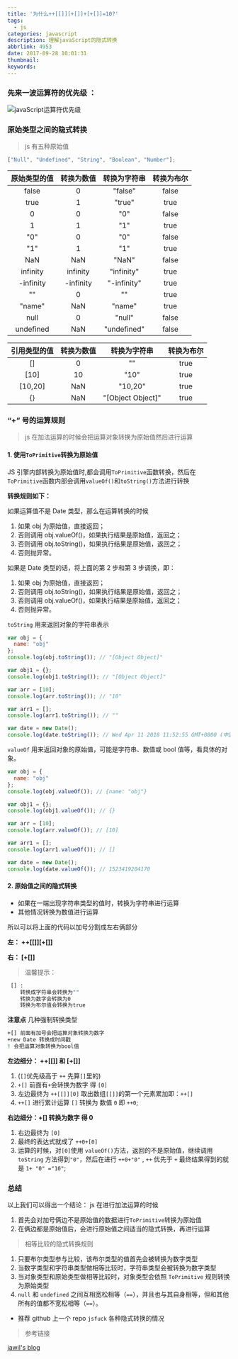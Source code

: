 ```yaml
---
title: '为什么++[[]][+[]]+[+[]]=10?'
tags:
  - js
categories: javascript
description: 理解javaScript的隐式转换
abbrlink: 4953
date: 2017-09-28 10:01:31
thumbnail:
keywords:
---
```


### 先来一波运算符的优先级 ：

![javaScript运算符优先级](/../images/advance.png)

<!-- more -->

### 原始类型之间的隐式转换

> js 有五种原始值

```javascript
["Null", "Undefined", "String", "Boolean", "Number"];
```

| 原始类型的值 | 转换为数值 | 转换为字符串 | 转换为布尔 |
| :----------: | :--------: | :----------: | :--------: |
|    false     |     0      |   "false"    |   false    |
|     true     |     1      |    "true"    |    true    |
|      0       |     0      |     "0"      |   false    |
|      1       |     1      |     "1"      |    true    |
|     "0"      |     0      |     "0"      |   false    |
|     "1"      |     1      |     "1"      |    true    |
|     NaN      |    NaN     |    "NaN"     |   false    |
|   infinity   |  infinity  |  "infinity"  |    true    |
|  -infinity   | -infinity  | "-infinity"  |    true    |
|      ""      |     0      |      ""      |    true    |
|    "name"    |    NaN     |    "name"    |    true    |
|     null     |     0      |    "null"    |   false    |
|  undefined   |    NaN     | "undefined"  |   false    |

| 引用类型的值 | 转换为数值 |   转换为字符串    | 转换为布尔 |
| :----------: | :--------: | :---------------: | :--------: |
|      []      |     0      |        ""         |    true    |
|     [10]     |     10     |       "10"        |    true    |
|   [10,20]    |    NaN     |      "10,20"      |    true    |
|      {}      |    NaN     | "[Object Object]" |    true    |

### “+” 号的运算规则

> js 在加法运算的时候会把运算对象转换为原始值然后进行运算

#### 1. 使用`ToPrimitive`转换为原始值

JS 引擎内部转换为原始值时,都会调用`ToPrimitive`函数转换，然后在`ToPrimitive`函数内部会调用`valueOf()`和`toString()`方法进行转换

**转换规则如下：**

如果运算值不是 Date 类型，那么在运算转换的时候

1. 如果 obj 为原始值，直接返回；
2. 否则调用 obj.valueOf()，如果执行结果是原始值，返回之；
3. 否则调用 obj.toString()，如果执行结果是原始值，返回之；
4. 否则抛异常。

如果是 Date 类型的话，将上面的第 2 步和第 3 步调换，即：

1. 如果 obj 为原始值，直接返回；
2. 否则调用 obj.toString()，如果执行结果是原始值，返回之；
3. 否则调用 obj.valueOf()，如果执行结果是原始值，返回之；
4. 否则抛异常。

`toString` 用来返回对象的字符串表示

```javascript
var obj = {
  name: "obj"
};
console.log(obj.toString()); // "[Object Object]"

var obj1 = {};
console.log(obj1.toString()); // "[Object Object]"

var arr = [10];
console.log(arr.toString()); // "10"

var arr1 = [];
console.log(arr1.toString()); // ""

var date = new Date();
console.log(date.toString()); // Wed Apr 11 2018 11:52:55 GMT+0800 (中国标准时间)
```

`valueOf` 用来返回对象的原始值，可能是字符串、数值或 bool 值等，看具体的对象。

```javascript
var obj = {
  name: "obj"
};
console.log(obj.valueOf()); // {name: "obj"}

var obj1 = {};
console.log(obj1.valueOf()); // {}

var arr = [10];
console.log(arr.valueOf()); // [10]

var arr1 = [];
console.log(arr1.valueOf()); // []

var date = new Date();
console.log(date.valueOf()); // 1523419204170
```

#### 2. 原始值之间的隐式转换

- 如果在一端出现字符串类型的值时，转换为字符串进行运算
- 其他情况转换为数值进行运算

所以可以将上面的代码以加号分割成左右俩部分

**左： ++[[]][+[]]**

**右： [+[]]**

> 温馨提示：

```bash
 [] :
	转换成字符串会转换为""
	转换为数字会转换为0
	转换为布尔值会转换为true
```

**注意点** 几种强制转换类型

```bash
+[] 前面有加号会把运算对象转换为数字
+new Date 转换成时间戳
! 会把运算对象转换为bool值
```

**左边细分： ++[[]] 和 [+[]]**

1. (`[]`优先级高于 `++` 先算`[]`里的)
2. `+[]` 前面有`+`会转换为数字 得 `[0]`
3. 左边最终为 `++[[]][0]` 取出数组`[[]]`的第一个元素累加即：`++[]`
4. `++[]` 进行累计运算 `[]` 转换为 数值 `0` 即 `++0`;

**右边细分：+[] 转换为数字 得 0**

1. 右边最终为 `[0]`
2. 最终的表达式就成了 `++0+[0]`
3. 运算的时候，对`[0]`使用 `valueOf()`方法，返回的不是原始值，继续调用 `toString` 方法得到`"0"`，然后在进行 `++0+"0"` , `++` 优先于 `+` 最终结果得到的就是 `1+ "0" ="10"`;

### 总结

以上我们可以得出一个结论：
js 在进行加法运算的时候

1. 首先会对加号俩边不是原始值的数据进行`ToPrimitive`转换为原始值
2. 在俩边都是原始值后，会进行原始值之间适当的隐式转换，再进行运算

> 相等比较的隐式转换规则

1. 只要布尔类型参与比较，该布尔类型的值首先会被转换为数字类型
2. 当数字类型和字符串类型做相等比较时，字符串类型会被转换为数字类型
3. 当对象类型和原始类型做相等比较时，对象类型会依照 `ToPrimitive` 规则转换为原始类型
4. `null` 和 `undefined` 之间互相宽松相等（`==`），并且也与其自身相等，但和其他所有的值都不宽松相等（`==`）。

- 推荐 github 上一个 repo `jsfuck` 各种隐式转换的情况

> 参考链接

[jawil's blog](https://github.com/jawil/blog/issues/5)
